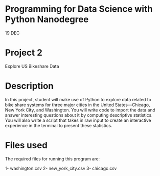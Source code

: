 # Programming for Data Science with Python Nanodegree
19 DEC

# Project 2
Explore US Bikeshare Data

# Description
In this project, student will make use of Python to explore data related to bike share systems for three major cities in the United States—Chicago, New York City, and Washington. You will write code to import the data and answer interesting questions about it by computing descriptive statistics. You will also write a script that takes in raw input to create an interactive experience in the terminal to present these statistics.

# Files used

The required files for running this program are:

1- washington.csv
2- new_york_city.csv
3- chicago.csv


